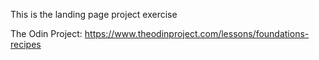 This is the landing page project exercise

The Odin Project: https://www.theodinproject.com/lessons/foundations-recipes
